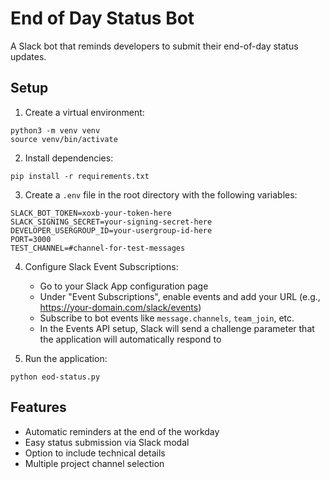 # End of Day Status Bot

A Slack bot that reminds developers to submit their end-of-day status updates.

## Setup

1. Create a virtual environment:
```
python3 -m venv venv
source venv/bin/activate
```

2. Install dependencies:
```
pip install -r requirements.txt
```

3. Create a `.env` file in the root directory with the following variables:
```
SLACK_BOT_TOKEN=xoxb-your-token-here
SLACK_SIGNING_SECRET=your-signing-secret-here
DEVELOPER_USERGROUP_ID=your-usergroup-id-here
PORT=3000
TEST_CHANNEL=#channel-for-test-messages
```

4. Configure Slack Event Subscriptions:
   - Go to your Slack App configuration page
   - Under "Event Subscriptions", enable events and add your URL (e.g., https://your-domain.com/slack/events)
   - Subscribe to bot events like `message.channels`, `team_join`, etc.
   - In the Events API setup, Slack will send a challenge parameter that the application will automatically respond to

5. Run the application:
```
python eod-status.py
```

## Features

- Automatic reminders at the end of the workday
- Easy status submission via Slack modal
- Option to include technical details
- Multiple project channel selection 